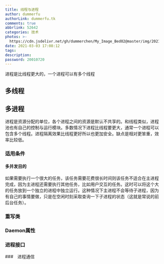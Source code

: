 ```yaml
---
title: 线程与进程
author: dummerfu
authorLink: dummerfu.tk
comments: true
abbrlink: 52642
categories: 技术
photos: >-
  https://cdn.jsdelivr.net/gh/dummerchen/My_Image_Bed02@master/img/20210125233756.jpg
date: 2021-03-03 17:08:12
tags:
description:
password: 20010720
---
```








<div class="tip warning">进程是比线程更大的，一个进程可以有多个线程</div>

## 多线程

## 多进程

进程是资源分配的单位，各个进程之间的资源是默认不共享的。和线程类似，进程池也有自己的控制与运行模块。多数情况下进程比线程要更大，通常一个进程可以包含多个线程。进程隔离效果比线程更好所以也更加安全。缺点是相对更笨重，效率比较低。

### 适用条件

#### 多并发目的

如果需要执行一个很大的任务，该任务需要花费很长时间则该任务不适合在主进程完成，因为主进程还需要执行其他任务，比如用户交互的任务。这时可以将这个大的任务放到一个独立的进程中独立运行。这种情况下主进程不会等待子进程，因为有自己的事情要做，只是在空闲时刻采取查询一下子进程的状态（这就是常说的前后台任务）。

### 重写类

### Daemon属性

### 进程接口

###　进程通信


